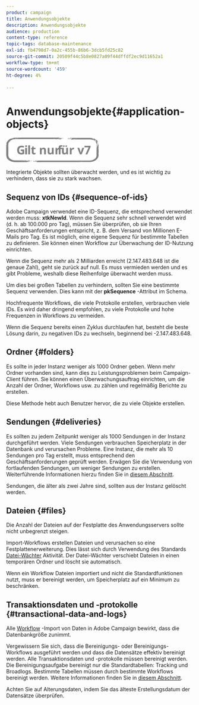 ```yaml
---
product: campaign
title: Anwendungsobjekte
description: Anwendungsobjekte
audience: production
content-type: reference
topic-tags: database-maintenance
exl-id: fb4798d7-0a2c-455b-86b6-3dcb5fd25c82
source-git-commit: 20509f44c5b8e0827a09f44dffdf2ec9d11652a1
workflow-type: tm+mt
source-wordcount: '459'
ht-degree: 4%

---
```


# Anwendungsobjekte{#application-objects}

![](../../assets/v7-only.svg)

Integrierte Objekte sollten überwacht werden, und es ist wichtig zu verhindern, dass sie zu stark wachsen.

## Sequenz von IDs {#sequence-of-ids}

Adobe Campaign verwendet eine ID-Sequenz, die entsprechend verwendet werden muss: **xtkNewId**. Wenn die Sequenz sehr schnell verwendet wird (d. h. ab 100.000 pro Tag), müssen Sie überprüfen, ob sie Ihren Geschäftsanforderungen entspricht, z. B. dem Versand von Millionen E-Mails pro Tag. Es ist möglich, eine eigene Sequenz für bestimmte Tabellen zu definieren. Sie können einen Workflow zur Überwachung der ID-Nutzung einrichten.

Wenn die Sequenz mehr als 2 Milliarden erreicht (2.147.483.648 ist die genaue Zahl), geht sie zurück auf null. Es muss vermieden werden und es gibt Probleme, weshalb diese Reihenfolge überwacht werden muss.

Um dies bei großen Tabellen zu verhindern, sollten Sie eine bestimmte Sequenz verwenden. Dies kann mit der **pkSequence** -Attribut im Schema.

Hochfrequente Workflows, die viele Protokolle erstellen, verbrauchen viele IDs. Es wird daher dringend empfohlen, zu viele Protokolle und hohe Frequenzen in Workflows zu vermeiden.

Wenn die Sequenz bereits einen Zyklus durchlaufen hat, besteht die beste Lösung darin, zu negativen IDs zu wechseln, beginnend bei -2.147.483.648.

## Ordner {#folders}

Es sollte in jeder Instanz weniger als 1000 Ordner geben. Wenn mehr Ordner vorhanden sind, kann dies zu Leistungsproblemen beim Campaign-Client führen. Sie können einen Überwachungsauftrag einrichten, um die Anzahl der Ordner, Workflows usw. zu zählen und regelmäßig Berichte zu erstellen.

Diese Methode hebt auch Benutzer hervor, die zu viele Objekte erstellen.

## Sendungen {#deliveries}

Es sollten zu jedem Zeitpunkt weniger als 1000 Sendungen in der Instanz durchgeführt werden. Viele Sendungen verbrauchen Speicherplatz in der Datenbank und verursachen Probleme. Eine Instanz, die mehr als 10 Sendungen pro Tag erstellt, muss entsprechend den Geschäftsanforderungen geprüft werden. Erwägen Sie die Verwendung von fortlaufenden Sendungen, um weniger Sendungen zu erstellen. Weiterführende Informationen hierzu finden Sie in [diesem Abschnitt](../../workflow/using/continuous-delivery.md).

Sendungen, die älter als zwei Jahre sind, sollten aus der Instanz gelöscht werden.

## Dateien {#files}

Die Anzahl der Dateien auf der Festplatte des Anwendungsservers sollte nicht unbegrenzt steigen.

Import-Workflows erstellen Dateien und verursachen so eine Festplattenerweiterung. Dies lässt sich durch Verwendung des Standards [Datei-Wächter](../../workflow/using/file-collector.md) Aktivität. Der Datei-Wächter verschiebt Dateien in einen temporären Ordner und löscht sie automatisch.

Wenn ein Workflow Dateien importiert und nicht die Standardfunktionen nutzt, muss er bereinigt werden, um Speicherplatz auf ein Minimum zu beschränken.

## Transaktionsdaten und -protokolle {#transactional-data-and-logs}

Alle [Workflow](../../workflow/using/data-life-cycle.md#work-table) -Import von Daten in Adobe Campaign bewirkt, dass die Datenbankgröße zunimmt.

Vergewissern Sie sich, dass die Bereinigungs- oder Bereinigungs-Workflows ausgeführt werden und dass die Datensätze effektiv bereinigt werden. Alle Transaktionsdaten und -protokolle müssen bereinigt werden. Die Bereinigungsaufgabe bereinigt nur die Standardtabellen: Tracking und Broadlogs. Bestimmte Tabellen müssen durch bestimmte Workflows bereinigt werden. Weitere Informationen finden Sie in [diesem Abschnitt](../../workflow/using/monitoring-workflow-execution.md#purging-the-logs).

Achten Sie auf Alterungsdaten, indem Sie das älteste Erstellungsdatum der Datensätze überprüfen.
